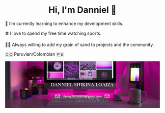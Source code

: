 <!--
**dshikina/dshikina** is a ✨ _special_ ✨ repository because its `README.md` (this file) appears on your GitHub profile.
-->

<div align="center">

# Hi, I'm Danniel 👋  

<div style="font-size: 14px; text-align: left; list-style: none; padding: 0;">
  <p>🌱 I’m currently learning to enhance my development skills.</p>
  <p>⚽️ I love to spend my free time watching sports.</p>
  <p>👊🏻 Always willing to add my grain of sand to projects and the community.</p>
  <p>🇨🇴 Peruvian/Colombian 🇵🇪</p>
</div>

![Banner](https://github.com/dshikina/dshikina/blob/main/banner.jpg.png) 

</div>
